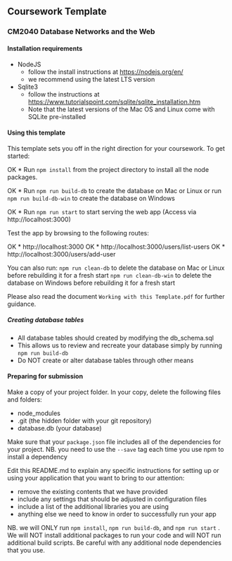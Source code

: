 ##  Coursework Template ##
### CM2040 Database Networks and the Web ###

#### Installation requirements ####

* NodeJS 
    - follow the install instructions at https://nodejs.org/en/
    - we recommend using the latest LTS version
* Sqlite3 
    - follow the instructions at https://www.tutorialspoint.com/sqlite/sqlite_installation.htm 
    - Note that the latest versions of the Mac OS and Linux come with SQLite pre-installed

#### Using this template ####

This template sets you off in the right direction for your coursework. To get started:

OK * Run ```npm install``` from the project directory to install all the node packages.

OK * Run ```npm run build-db``` to create the database on Mac or Linux 
      or run ```npm run build-db-win``` to create the database on Windows

OK * Run ```npm run start``` to start serving the web app (Access via http://localhost:3000)

Test the app by browsing to the following routes:

OK * http://localhost:3000
OK * http://localhost:3000/users/list-users
OK * http://localhost:3000/users/add-user

You can also run: 
```npm run clean-db``` to delete the database on Mac or Linux before rebuilding it for a fresh start
```npm run clean-db-win``` to delete the database on Windows before rebuilding it for a fresh start

Please also read the document ```Working with this Template.pdf``` for further guidance.

##### Creating database tables #####

* All database tables should created by modifying the db_schema.sql 
* This allows us to review and recreate your database simply by running ```npm run build-db```
* Do NOT create or alter database tables through other means


#### Preparing for submission ####

Make a copy of your project folder.
In your copy, delete the following files and folders:
* node_modules
* .git (the hidden folder with your git repository)
* database.db (your database)

Make sure that your ``package.json`` file includes all of the dependencies for your project. NB. you need to use the ```--save``` tag each time you use npm to install a dependency

Edit this README.md to explain any specific instructions for setting up or using your application that you want to bring to our attention:

* remove the existing contents that we have provided
* include any settings that should be adjusted in configuration files
* include a list of the additional libraries you are using
* anything else we need to know in order to successfully run your app


NB. we will ONLY run ```npm install```, ```npm run build-db```, and ```npm run start``` . We will NOT install additional packages to run your code and will NOT run additional build scripts. Be careful with any additional node dependencies that you use.

